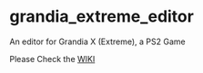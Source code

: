 # grandia_extreme_editor
An editor for Grandia X (Extreme), a PS2 Game

Please Check the [WIKI](https://github.com/eviluess/grandia_extreme_editor/wiki)
